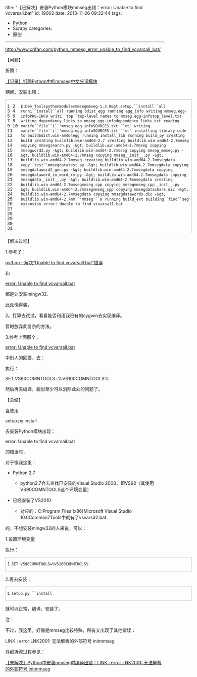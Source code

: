 title: "【已解决】安装Python模块mmseg出错：error: Unable to find vcvarsall.bat"
id: 19002
date: 2013-11-26 09:32:44
tags: 
- Python
- Scrapy
categories: 
- 原创
---

http://www.crifan.com/python_mmseg_error_unable_to_find_vcvarsall_bat/

【问题】

折腾：

[【记录】折腾Python中的mmseg中文分词模块](http://www.crifan.com/try_python_mmseg_chinese_segment_on_mmseg_algorithm)

期间，安装出错：

<table style="font-variant: inherit; border-collapse: collapse; border-spacing: 0px; width: 589px; margin: 0px !important; padding: 0px !important; border: 1px solid #c0c0c0 !important; font-size: 1em !important; line-height: 1.1em !important; vertical-align: baseline !important; outline: 0px !important; background-image: none !important; float: none !important; position: static !important; left: auto !important; top: auto !important; right: auto !important; bottom: auto !important; height: auto !important; min-height: auto !important; border-top-left-radius: 0px !important; border-top-right-radius: 0px !important; border-bottom-right-radius: 0px !important; border-bottom-left-radius: 0px !important; overflow: visible !important; box-sizing: content-box !important;" border="0" cellspacing="0" cellpadding="0">
<tbody style="font-variant: inherit; margin: 0px !important; padding: 0px !important; border: 0px !important; font-size: 1em !important; line-height: 1.1em !important; vertical-align: baseline !important; outline: 0px !important; background-image: none !important; float: none !important; position: static !important; left: auto !important; top: auto !important; right: auto !important; bottom: auto !important; height: auto !important; width: auto !important; min-height: auto !important; border-top-left-radius: 0px !important; border-top-right-radius: 0px !important; border-bottom-right-radius: 0px !important; border-bottom-left-radius: 0px !important; overflow: visible !important; box-sizing: content-box !important;">
<tr style="font-variant: inherit; margin: 0px !important; padding: 0px !important; border: 0px !important; font-size: 1em !important; line-height: 1.1em !important; vertical-align: baseline !important; outline: 0px !important; background-image: none !important; float: none !important; position: static !important; left: auto !important; top: auto !important; right: auto !important; bottom: auto !important; height: auto !important; width: auto !important; min-height: auto !important; border-top-left-radius: 0px !important; border-top-right-radius: 0px !important; border-bottom-right-radius: 0px !important; border-bottom-left-radius: 0px !important; overflow: visible !important; box-sizing: content-box !important;">
<td class="gutter" style="font-variant: inherit; margin: 0px !important; padding: 5px !important; border: 0px !important; font-family: Consolas, 'Bitstream Vera Sans Mono', 'Courier New', Courier, monospace !important; font-size: 1em !important; line-height: 1.1em !important; vertical-align: baseline !important; outline: 0px !important; background-image: none !important; float: none !important; position: static !important; left: auto !important; top: auto !important; right: auto !important; bottom: auto !important; height: auto !important; width: auto !important; min-height: auto !important; border-top-left-radius: 0px !important; border-top-right-radius: 0px !important; border-bottom-right-radius: 0px !important; border-bottom-left-radius: 0px !important; overflow: visible !important; box-sizing: content-box !important;">
1
2
3
4
5
6
7
8
9
10
11
12
13
14
15
16
17
18
19
20
21
22
23
24
25
26
27
28
29
30
31</td>
<td class="code" style="font-variant: inherit; width: 541px; margin: 0px !important; padding: 0px !important; border: 0px !important; font-family: Consolas, 'Bitstream Vera Sans Mono', 'Courier New', Courier, monospace !important; font-size: 1em !important; line-height: 1.1em !important; vertical-align: baseline !important; outline: 0px !important; background-image: none !important; float: none !important; position: static !important; left: auto !important; top: auto !important; right: auto !important; bottom: auto !important; height: auto !important; min-height: auto !important; border-top-left-radius: 0px !important; border-top-right-radius: 0px !important; border-bottom-right-radius: 0px !important; border-bottom-left-radius: 0px !important; overflow: visible !important; box-sizing: content-box !important;">

`E:Dev_Toolspythonmodulesmmsegmmseg-1.3.0&gt;setup.``install``all`
`runni``install``all`
`running bdist_egg`
`running egg_info`
`writing mmseg.egg-infoPKG-INFO`
`writi``top``top-level names to mmseg.egg-infotop_level.txt`
`writing dependency_links to mmseg.egg-infodependency_links.txt`
`reading manife``file``i``'mmseg.egg-infoSOURCES.txt'``xt'`
`writing manife``file``i``'mmseg.egg-infoSOURCES.txt'``xt'`
`installing library code to buildbdist.win-amd64egg`
`running install_lib`
`running build_py`
`creating build`
`creating buildlib.win-amd64-2.7`
`creating buildlib.win-amd64-2.7mmseg`
`copying mmsegsearch.py -&gt; buildlib.win-amd64-2.7mmseg`
`copying mmsegword2.py -&gt; buildlib.win-amd64-2.7mmseg`
`copying mmseg_mmseg.py -&gt; buildlib.win-amd64-2.7mmseg`
`copying mmseg__init__.py -&gt; buildlib.win-amd64-2.7mmseg`
`creating buildlib.win-amd64-2.7mmsegdata`
`copy``test``mmsegdatatest.py -&gt; buildlib.win-amd64-2.7mmsegdata`
`copying mmsegdataword2_gen.py -&gt; buildlib.win-amd64-2.7mmsegdata`
`copying mmsegdataword_in_word_rm.py -&gt; buildlib.win-amd64-2.7mmsegdata`
`copying mmsegdata__init__.py -&gt; buildlib.win-amd64-2.7mmsegdata`
`creating buildlib.win-amd64-2.7mmsegmmseg_cpp`
`copying mmsegmmseg_cpp__init__.py -&gt; buildlib.win-amd64-2.7mmsegmmseg_cpp`
`copying mmsegdatachars.dic -&gt; buildlib.win-amd64-2.7mmsegdata`
`copying mmsegdatawords.dic -&gt; buildlib.win-amd64-2.7mm``'mmseg'``a`
`running build_ext`
`building``find``seg' extension`
`error: Unable to find vcvarsall.bat`
</td>
</tr>
</tbody>
</table>

【解决过程】

1.参考了：

[python—解决“Unable to find vcvarsall.bat”错误](http://my.oschina.net/zhangdapeng89/blog/54407)

和

[error: Unable to find vcvarsall.bat](http://stackoverflow.com/questions/2817869/error-unable-to-find-vcvarsall-bat)

都是让安装mingw32.

此处懒得装。

2。打算去试试，看看能否利用我已有的cygwin去实现编译。

暂时放弃此复杂的方法。

3.参考上面那个：

[error: Unable to find vcvarsall.bat](http://stackoverflow.com/questions/2817869/error-unable-to-find-vcvarsall-bat)

中别人的回答，去：

执行：

SET VS90COMNTOOLS=%VS100COMNTOOLS%

然后再去编译，貌似至少可以消除此处的问题了。

【总结】

当使用

setup.py install

去安装Python模块出现：

error: Unable to find vcvarsall.bat

的错误时，

对于像我这里：

*   Python 2.7

    *   python2.7会去查找已安装的Visual Studio 2008，即VS90（其使用VS90COMNTOOLS这个环境变量）

*   已经安装了VS2010

    *   对应的：C:Program Files (x86)Microsoft Visual Studio 10.0Common7Tools中就有了vsvars32.bat

的，不想安装mingw32的人来说，可以：

1.设置环境变量

执行：

<table style="font-variant: inherit; border-collapse: collapse; border-spacing: 0px; width: 589px; margin: 0px !important; padding: 0px !important; border: 1px solid #c0c0c0 !important; font-size: 1em !important; line-height: 1.1em !important; vertical-align: baseline !important; outline: 0px !important; background-image: none !important; float: none !important; position: static !important; left: auto !important; top: auto !important; right: auto !important; bottom: auto !important; height: auto !important; min-height: auto !important; border-top-left-radius: 0px !important; border-top-right-radius: 0px !important; border-bottom-right-radius: 0px !important; border-bottom-left-radius: 0px !important; overflow: visible !important; box-sizing: content-box !important;" border="0" cellspacing="0" cellpadding="0">
<tbody style="font-variant: inherit; margin: 0px !important; padding: 0px !important; border: 0px !important; font-size: 1em !important; line-height: 1.1em !important; vertical-align: baseline !important; outline: 0px !important; background-image: none !important; float: none !important; position: static !important; left: auto !important; top: auto !important; right: auto !important; bottom: auto !important; height: auto !important; width: auto !important; min-height: auto !important; border-top-left-radius: 0px !important; border-top-right-radius: 0px !important; border-bottom-right-radius: 0px !important; border-bottom-left-radius: 0px !important; overflow: visible !important; box-sizing: content-box !important;">
<tr style="font-variant: inherit; margin: 0px !important; padding: 0px !important; border: 0px !important; font-size: 1em !important; line-height: 1.1em !important; vertical-align: baseline !important; outline: 0px !important; background-image: none !important; float: none !important; position: static !important; left: auto !important; top: auto !important; right: auto !important; bottom: auto !important; height: auto !important; width: auto !important; min-height: auto !important; border-top-left-radius: 0px !important; border-top-right-radius: 0px !important; border-bottom-right-radius: 0px !important; border-bottom-left-radius: 0px !important; overflow: visible !important; box-sizing: content-box !important;">
<td class="gutter" style="font-variant: inherit; margin: 0px !important; padding: 5px !important; border: 0px !important; font-family: Consolas, 'Bitstream Vera Sans Mono', 'Courier New', Courier, monospace !important; font-size: 1em !important; line-height: 1.1em !important; vertical-align: baseline !important; outline: 0px !important; background-image: none !important; float: none !important; position: static !important; left: auto !important; top: auto !important; right: auto !important; bottom: auto !important; height: auto !important; width: auto !important; min-height: auto !important; border-top-left-radius: 0px !important; border-top-right-radius: 0px !important; border-bottom-right-radius: 0px !important; border-bottom-left-radius: 0px !important; overflow: visible !important; box-sizing: content-box !important;">
1</td>
<td class="code" style="font-variant: inherit; width: 541px; margin: 0px !important; padding: 0px !important; border: 0px !important; font-family: Consolas, 'Bitstream Vera Sans Mono', 'Courier New', Courier, monospace !important; font-size: 1em !important; line-height: 1.1em !important; vertical-align: baseline !important; outline: 0px !important; background-image: none !important; float: none !important; position: static !important; left: auto !important; top: auto !important; right: auto !important; bottom: auto !important; height: auto !important; min-height: auto !important; border-top-left-radius: 0px !important; border-top-right-radius: 0px !important; border-bottom-right-radius: 0px !important; border-bottom-left-radius: 0px !important; overflow: visible !important; box-sizing: content-box !important;">

`SET VS90COMNTOOLS=%VS100COMNTOOLS%`
</td>
</tr>
</tbody>
</table>

2.再去安装：

<table style="font-variant: inherit; border-collapse: collapse; border-spacing: 0px; width: 589px; margin: 0px !important; padding: 0px !important; border: 1px solid #c0c0c0 !important; font-size: 1em !important; line-height: 1.1em !important; vertical-align: baseline !important; outline: 0px !important; background-image: none !important; float: none !important; position: static !important; left: auto !important; top: auto !important; right: auto !important; bottom: auto !important; height: auto !important; min-height: auto !important; border-top-left-radius: 0px !important; border-top-right-radius: 0px !important; border-bottom-right-radius: 0px !important; border-bottom-left-radius: 0px !important; overflow: visible !important; box-sizing: content-box !important;" border="0" cellspacing="0" cellpadding="0">
<tbody style="font-variant: inherit; margin: 0px !important; padding: 0px !important; border: 0px !important; font-size: 1em !important; line-height: 1.1em !important; vertical-align: baseline !important; outline: 0px !important; background-image: none !important; float: none !important; position: static !important; left: auto !important; top: auto !important; right: auto !important; bottom: auto !important; height: auto !important; width: auto !important; min-height: auto !important; border-top-left-radius: 0px !important; border-top-right-radius: 0px !important; border-bottom-right-radius: 0px !important; border-bottom-left-radius: 0px !important; overflow: visible !important; box-sizing: content-box !important;">
<tr style="font-variant: inherit; margin: 0px !important; padding: 0px !important; border: 0px !important; font-size: 1em !important; line-height: 1.1em !important; vertical-align: baseline !important; outline: 0px !important; background-image: none !important; float: none !important; position: static !important; left: auto !important; top: auto !important; right: auto !important; bottom: auto !important; height: auto !important; width: auto !important; min-height: auto !important; border-top-left-radius: 0px !important; border-top-right-radius: 0px !important; border-bottom-right-radius: 0px !important; border-bottom-left-radius: 0px !important; overflow: visible !important; box-sizing: content-box !important;">
<td class="gutter" style="font-variant: inherit; margin: 0px !important; padding: 5px !important; border: 0px !important; font-family: Consolas, 'Bitstream Vera Sans Mono', 'Courier New', Courier, monospace !important; font-size: 1em !important; line-height: 1.1em !important; vertical-align: baseline !important; outline: 0px !important; background-image: none !important; float: none !important; position: static !important; left: auto !important; top: auto !important; right: auto !important; bottom: auto !important; height: auto !important; width: auto !important; min-height: auto !important; border-top-left-radius: 0px !important; border-top-right-radius: 0px !important; border-bottom-right-radius: 0px !important; border-bottom-left-radius: 0px !important; overflow: visible !important; box-sizing: content-box !important;">
1</td>
<td class="code" style="font-variant: inherit; width: 541px; margin: 0px !important; padding: 0px !important; border: 0px !important; font-family: Consolas, 'Bitstream Vera Sans Mono', 'Courier New', Courier, monospace !important; font-size: 1em !important; line-height: 1.1em !important; vertical-align: baseline !important; outline: 0px !important; background-image: none !important; float: none !important; position: static !important; left: auto !important; top: auto !important; right: auto !important; bottom: auto !important; height: auto !important; min-height: auto !important; border-top-left-radius: 0px !important; border-top-right-radius: 0px !important; border-bottom-right-radius: 0px !important; border-bottom-left-radius: 0px !important; overflow: visible !important; box-sizing: content-box !important;">

`setup.py ``install`
</td>
</tr>
</tbody>
</table>

就可以正常，编译，安装了。

注：

不过，我这里，好像是mmseg比较特殊，所有又出现了其他错误：

LINK : error LNK2001: 无法解析的外部符号 initmmseg

详细折腾过程参见：

[【未解决】Python中安装mmseg时编译出错：LINK : error LNK2001: 无法解析的外部符号 initmmseg](http://www.crifan.com/python_mmseg_link_error_lnk2001_unresolved_external_symbol_initmmseg)